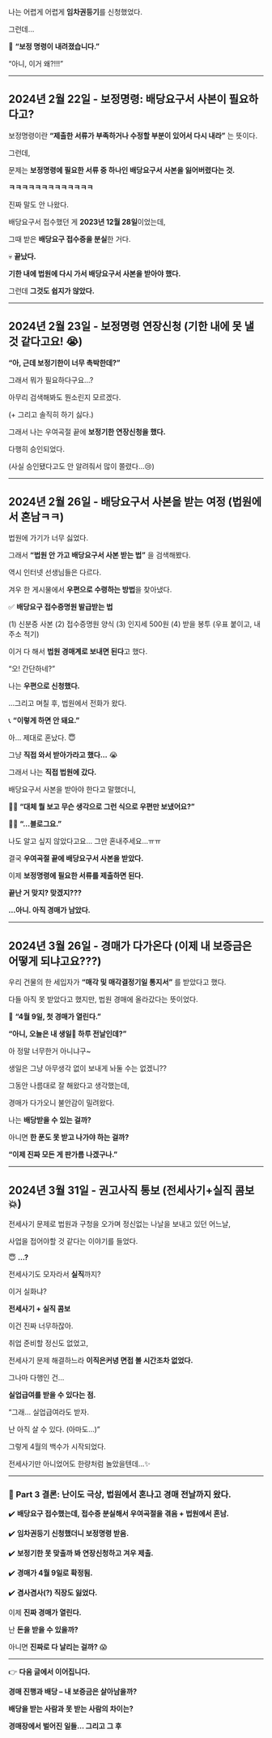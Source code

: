 

나는 어렵게 어렵게 **임차권등기**를 신청했었다.

  

그런데…

  

📩 **“보정 명령이 내려졌습니다.”**

  

“아니, 이거 왜?!!!”

---

## **2024년 2월 22일 - 보정명령: 배당요구서 사본이 필요하다고?**

  

보정명령이란 **“제출한 서류가 부족하거나 수정할 부분이 있어서 다시 내라”** 는 뜻이다.

  

그런데,

  

문제는 **보정명령에 필요한 서류 중 하나인 배당요구서 사본을 잃어버렸다는 것.**

  

**ㅋㅋㅋㅋㅋㅋㅋㅋㅋㅋㅋㅋㅋ**

  

진짜 말도 안 나왔다.

  

배당요구서 접수했던 게 **2023년 12월 28일**이었는데,

그때 받은 **배당요구 접수증을 분실**한 거다.

  

💀 **끝났다.**

**기한 내에 법원에 다시 가서 배당요구서 사본을 받아야 했다.**

  

그런데 **그것도 쉽지가 않았다.**

---

## **2024년 2월 23일 - 보정명령 연장신청 (기한 내에 못 낼 것 같다고요! 😭)**

  

**“아, 근데 보정기한이 너무 촉박한데?”**

  

그래서 뭐가 필요하다구요…?

아무리 검색해봐도 뭔소린지 모르겠다.

(+ 그리고 솔직히 하기 싫다.)

  

그래서 나는 우여곡절 끝에 **보정기한 연장신청을 했다.**

  

다행히 승인되었다.

(사실 승인됐다고도 안 알려줘서 많이 쫄렸다…😢)

---

## **2024년 2월 26일 - 배당요구서 사본을 받는 여정 (법원에서 혼남ㅋㅋ)**

  

법원에 가기가 너무 싫었다.

그래서 **“법원 안 가고 배당요구서 사본 받는 법”** 을 검색해봤다.

  

역시 인터넷 선생님들은 다르다.

겨우 한 게시물에서 **우편으로 수령하는 방법**을 찾아냈다.

  

✅ **배당요구 접수증명원 발급받는 법**

(1) 신분증 사본
(2) 접수증명원 양식
(3) 인지세 500원
(4) 받을 봉투 (우표 붙이고, 내 주소 적기)

이거 다 해서 **법원 경매계로 보내면 된다**고 했다.

  

“오! 간단하네?”

나는 **우편으로 신청했다.**

  

…그리고 며칠 후, 법원에서 전화가 왔다.

  

📞 **“이렇게 하면 안 돼요.”**

  

아… 제대로 혼났다. 😇

  

그냥 **직접 와서 받아가라고 했다…** 😭

  

그래서 나는 **직접 법원에 갔다.**

  

배당요구서 사본을 받아야 한다고 말했더니,

  

🧑‍⚖️ **“대체 뭘 보고 무슨 생각으로 그런 식으로 우편만 보냈어요?”**

👩‍💼 **“…블로그요.”**

  

나도 알고 싶지 않았다고요… 그만 혼내주세요…ㅠㅠ

  

결국 **우여곡절 끝에 배당요구서 사본을 받았다.**

  

이제 **보정명령에 필요한 서류를 제출하면 된다.**

  

**끝난 거 맞지? 맞겠지???**


**…아니. 아직 경매가 남았다.**

---

## **2024년 3월 26일 - 경매가 다가온다 (이제 내 보증금은 어떻게 되냐고요???)**

  

우리 건물의 한 세입자가 **“매각 및 매각결정기일 통지서”** 를 받았다고 했다.

다들 아직 못 받았다고 했지만, 법원 경매에 올라갔다는 뜻이었다.

  

📌 **“4월 9일, 첫 경매가 열린다.”**

  

 **“아니, 오늘은 내 생일🎂 하루 전날인데?”**

  
아 정말 너무한거 아니냐구~

생일은 그냥 아무생각 없이 보내게 놔둘 수는 없겠니??

  

그동안 나름대로 잘 해왔다고 생각했는데,

경매가 다가오니 불안감이 밀려왔다.

  

나는 **배당받을 수 있는 걸까?**

아니면 **한 푼도 못 받고 나가야 하는 걸까?**

  

**“이제 진짜 모든 게 판가름 나겠구나.”**

---

## **2024년 3월 31일 - 권고사직 통보 (전세사기+실직 콤보💥)**

  

전세사기 문제로 법원과 구청을 오가며 정신없는 나날을 보내고 있던 어느날,

사업을 접어야할 것 같다는 이야기를 들었다.
  

😇 **…?**

  

전세사기도 모자라서 **실직**까지?

이거 실화냐?

  

**전세사기 + 실직 콤보**

이건 진짜 너무하잖아.

  

취업 준비할 정신도 없었고,

전세사기 문제 해결하느라 **이직은커녕 면접 볼 시간조차 없었다.**

  

그나마 다행인 건…

**실업급여를 받을 수 있다는 점.**

  

“그래… 실업급여라도 받자.

난 아직 살 수 있다. (아마도…)”


그렇게 4월의 백수가 시작되었다.

전세사기만 아니었어도 한량처럼 놀았을텐데...✨

---

### **📌 Part 3 결론: 난이도 극상, 법원에서 혼나고 경매 전날까지 왔다.**

  

✔️  **배당요구 접수했는데, 접수증 분실해서 우여곡절을 겪음 + 법원에서 혼남.**

✔️  **임차권등기 신청했더니 보정명령 받음.**

✔️  **보정기한 못 맞출까 봐 연장신청하고 겨우 제출.**

✔️  **경매가 4월 9일로 확정됨.**

✔️  **겸사겸사(?) 직장도 잃었다.**
  

이제 **진짜 경매가 열린다.**


난 **돈을 받을 수 있을까?**


아니면 **진짜로 다 날리는 걸까?** 😱

---

👉 **다음 글에서 이어집니다.**

**경매 진행과 배당 – 내 보증금은 살아남을까?** 

**배당을 받는 사람과 못 받는 사람의 차이는?**

**경매장에서 벌어진 일들… 그리고 그 후**
